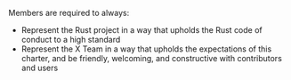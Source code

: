 Members are required to always:
 - Represent the Rust project in a way that upholds the Rust code of conduct to a high standard
 - Represent the X Team in a way that upholds the expectations of this charter, and be friendly, welcoming, and constructive with contributors and users
